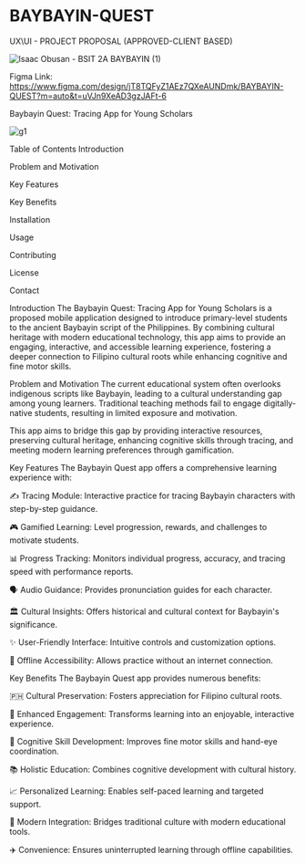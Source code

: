 # BAYBAYIN-QUEST
UX\UI - PROJECT PROPOSAL (APPROVED-CLIENT BASED)

![Isaac Obusan - BSIT 2A BAYBAYIN (1)](https://github.com/user-attachments/assets/4457f560-0ed4-433b-88ed-96daa614dbf7)

Figma Link:
https://www.figma.com/design/jT8TQFyZ1AEz7QXeAUNDmk/BAYBAYIN-QUEST?m=auto&t=uVJn9XeAD3gzJAFt-6



Baybayin Quest: Tracing App for Young Scholars

![g1](https://github.com/user-attachments/assets/84340013-172c-4707-b319-0e3c3e8d84e2)

Table of Contents
Introduction

Problem and Motivation

Key Features

Key Benefits

Installation

Usage

Contributing

License

Contact

Introduction
The Baybayin Quest: Tracing App for Young Scholars is a proposed mobile application designed to introduce primary-level students to the ancient Baybayin script of the Philippines. By combining cultural heritage with modern educational technology, this app aims to provide an engaging, interactive, and accessible learning experience, fostering a deeper connection to Filipino cultural roots while enhancing cognitive and fine motor skills.

Problem and Motivation
The current educational system often overlooks indigenous scripts like Baybayin, leading to a cultural understanding gap among young learners. Traditional teaching methods fail to engage digitally-native students, resulting in limited exposure and motivation.

This app aims to bridge this gap by providing interactive resources, preserving cultural heritage, enhancing cognitive skills through tracing, and meeting modern learning preferences through gamification.

Key Features
The Baybayin Quest app offers a comprehensive learning experience with:

✍️ Tracing Module: Interactive practice for tracing Baybayin characters with step-by-step guidance.

🎮 Gamified Learning: Level progression, rewards, and challenges to motivate students.

📊 Progress Tracking: Monitors individual progress, accuracy, and tracing speed with performance reports.

🗣️ Audio Guidance: Provides pronunciation guides for each character.

🏛️ Cultural Insights: Offers historical and cultural context for Baybayin's significance.

✨ User-Friendly Interface: Intuitive controls and customization options.

📡 Offline Accessibility: Allows practice without an internet connection.

Key Benefits
The Baybayin Quest app provides numerous benefits:

🇵🇭 Cultural Preservation: Fosters appreciation for Filipino cultural roots.

🤩 Enhanced Engagement: Transforms learning into an enjoyable, interactive experience.

🧠 Cognitive Skill Development: Improves fine motor skills and hand-eye coordination.

📚 Holistic Education: Combines cognitive development with cultural history.

📈 Personalized Learning: Enables self-paced learning and targeted support.

📱 Modern Integration: Bridges traditional culture with modern educational tools.

✈️ Convenience: Ensures uninterrupted learning through offline capabilities.
